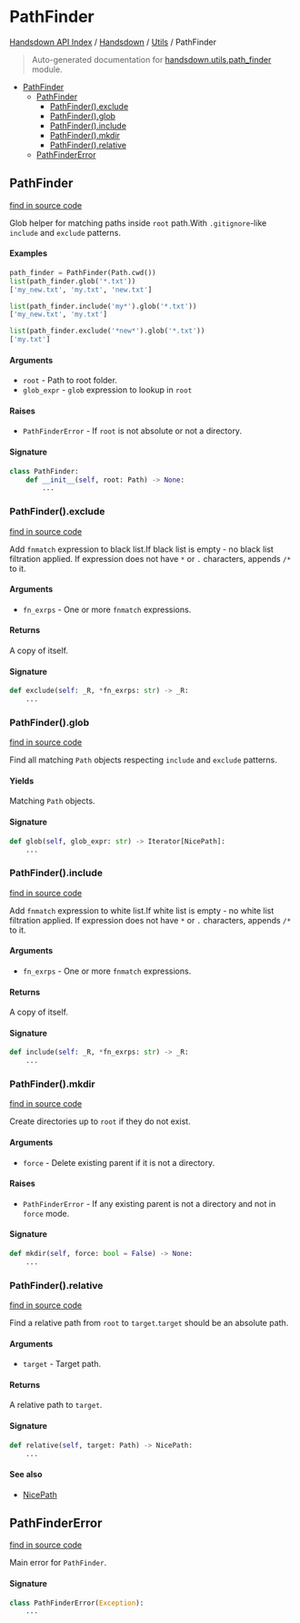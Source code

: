 # PathFinder

[Handsdown API Index](../../README.md#handsdown-api-index) /
[Handsdown](../index.md#handsdown) /
[Utils](./index.md#utils) /
PathFinder

> Auto-generated documentation for [handsdown.utils.path_finder](https://github.com/vemel/handsdown/blob/main/handsdown/utils/path_finder.py) module.

- [PathFinder](#pathfinder)
  - [PathFinder](#pathfinder-1)
    - [PathFinder().exclude](#pathfinder()exclude)
    - [PathFinder().glob](#pathfinder()glob)
    - [PathFinder().include](#pathfinder()include)
    - [PathFinder().mkdir](#pathfinder()mkdir)
    - [PathFinder().relative](#pathfinder()relative)
  - [PathFinderError](#pathfindererror)

## PathFinder

[find in source code](https://github.com/vemel/handsdown/blob/main/handsdown/utils/path_finder.py#L24)

Glob helper for matching paths inside `root` path.With `.gitignore`-like `include` and `exclude` patterns.

#### Examples

```python
path_finder = PathFinder(Path.cwd())
list(path_finder.glob('*.txt'))
['my_new.txt', 'my.txt', 'new.txt']

list(path_finder.include('my*').glob('*.txt'))
['my_new.txt', 'my.txt']

list(path_finder.exclude('*new*').glob('*.txt'))
['my.txt']
```

#### Arguments

- `root` - Path to root folder.
- `glob_expr` - `glob` expression to lookup in `root`

#### Raises

- `PathFinderError` - If `root` is not absolute or not a directory.

#### Signature

```python
class PathFinder:
    def __init__(self, root: Path) -> None:
        ...
```

### PathFinder().exclude

[find in source code](https://github.com/vemel/handsdown/blob/main/handsdown/utils/path_finder.py#L91)

Add `fnmatch` expression to black list.If black list is empty - no black list filtration applied.
If expression does not have `*` or `.` characters, appends `/*` to it.

#### Arguments

- `fn_exrps` - One or more `fnmatch` expressions.

#### Returns

A copy of itself.

#### Signature

```python
def exclude(self: _R, *fn_exrps: str) -> _R:
    ...
```

### PathFinder().glob

[find in source code](https://github.com/vemel/handsdown/blob/main/handsdown/utils/path_finder.py#L134)

Find all matching `Path` objects respecting `include` and `exclude` patterns.

#### Yields

Matching `Path` objects.

#### Signature

```python
def glob(self, glob_expr: str) -> Iterator[NicePath]:
    ...
```

### PathFinder().include

[find in source code](https://github.com/vemel/handsdown/blob/main/handsdown/utils/path_finder.py#L70)

Add `fnmatch` expression to white list.If white list is empty - no white list filtration applied.
If expression does not have `*` or `.` characters, appends `/*` to it.

#### Arguments

- `fn_exrps` - One or more `fnmatch` expressions.

#### Returns

A copy of itself.

#### Signature

```python
def include(self: _R, *fn_exrps: str) -> _R:
    ...
```

### PathFinder().mkdir

[find in source code](https://github.com/vemel/handsdown/blob/main/handsdown/utils/path_finder.py#L179)

Create directories up to `root` if they do not exist.

#### Arguments

- `force` - Delete existing parent if it is not a directory.

#### Raises

- `PathFinderError` - If any existing parent is not a directory and not in `force` mode.

#### Signature

```python
def mkdir(self, force: bool = False) -> None:
    ...
```

### PathFinder().relative

[find in source code](https://github.com/vemel/handsdown/blob/main/handsdown/utils/path_finder.py#L150)

Find a relative path from `root` to `target`.`target` should be an absolute path.

#### Arguments

- `target` - Target path.

#### Returns

A relative path to `target`.

#### Signature

```python
def relative(self, target: Path) -> NicePath:
    ...
```

#### See also

- [NicePath](./nice_path.md#nicepath)



## PathFinderError

[find in source code](https://github.com/vemel/handsdown/blob/main/handsdown/utils/path_finder.py#L18)

Main error for `PathFinder`.

#### Signature

```python
class PathFinderError(Exception):
    ...
```


